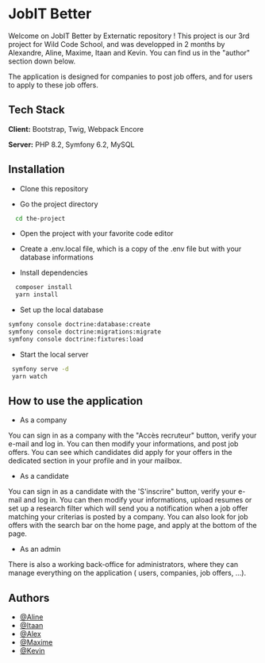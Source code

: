
# JobIT Better

Welcome on JobIT Better by Externatic repository ! This project is our 3rd project for Wild Code School, and was developped in 2 months by Alexandre, Aline, Maxime, Itaan and Kevin. You can find us in the "author" section down below.

The application is designed for companies to post job offers, and for users to apply to these job offers.


## Tech Stack

**Client:** Bootstrap, Twig, Webpack Encore

**Server:** PHP 8.2, Symfony 6.2, MySQL


## Installation

- Clone this repository

- Go the project directory
```bash
  cd the-project
  ```
- Open the project with your favorite code editor
- Create a .env.local file, which is a copy of the .env file but with your database informations

- Install dependencies

```bash
  composer install 
  yarn install 
  ```
  - Set up the local database 
  ```bash
  symfony console doctrine:database:create 
  symfony console doctrine:migrations:migrate 
  symfony console doctrine:fixtures:load 
```
- Start the local server
 ```bash
  symfony serve -d 
  yarn watch
```


## How to use the application

- As a company

You can sign in as a company with the "Accès recruteur" button, verify your e-mail and log in. You can then modify your informations, and post job offers. You can see which candidates did apply for your offers in the dedicated section in your profile and in your mailbox.

- As a candidate 

You can sign in as a candidate with the 'S'inscrire" button, verify your e-mail and log in. You can then modify your informations, upload resumes or set up a research filter which will send you a notification when a job offer matching your criterias is posted by a company. You can also look for job offers with the search bar on the home page, and apply at the bottom of the page.

- As an admin

There is also a working back-office for administrators, where they can manage everything on the application ( users, companies, job offers, ...).
## Authors

- [@Aline](https://github.com/Aline33)
- [@Itaan](https://github.com/ItaanS)
- [@Alex](https://github.com/Chadowww)
- [@Maxime](https://github.com/Mgg24)
- [@Kevin](https://github.com/KevinDavoust)

